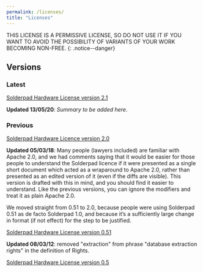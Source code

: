 ```yaml
---
permalink: /licenses/
title: "Licenses"
---
```


THIS LICENSE IS A PERMISSIVE LICENSE, SO DO NOT USE IT IF YOU WANT TO AVOID THE POSSIBILITY OF VARIANTS OF YOUR WORK BECOMING NON-FREE.
{: .notice--danger}

## Versions

### Latest

[Solderpad Hardware License version 2.1](SHL-2.1)

__Updated 13/05/20__: _Summary to be added here_.

### Previous

[Solderpad Hardware Licence version 2.0](SHL-2.0)

__Updated 05/03/18__: Many people (lawyers included) are familiar with Apache 2.0, and we had comments saying that it would be easier for those people to understand the Solderpad licence if it were presented as a single short document which acted as a wraparound to Apache 2.0, rather than presented as an edited version of it (even if the diffs are visible). This version is drafted with this in mind, and you should find it easier to understand. Like the previous versions, you can ignore the modifiers and treat it as plain Apache 2.0.

We moved straight from 0.51 to 2.0, because people were using Solderpad 0.51 as de facto Solderpad 1.0, and because it’s a sufficiently large change in format (if not effect) for the step to be justified.

[Solderpad Hardware License version 0.51](SHL-0.51)

__Updated 08/03/12__: removed "extraction" from phrase "database extraction rights" in the definition of Rights.


[Solderpad Hardware License version 0.5](SHL-0.5)
